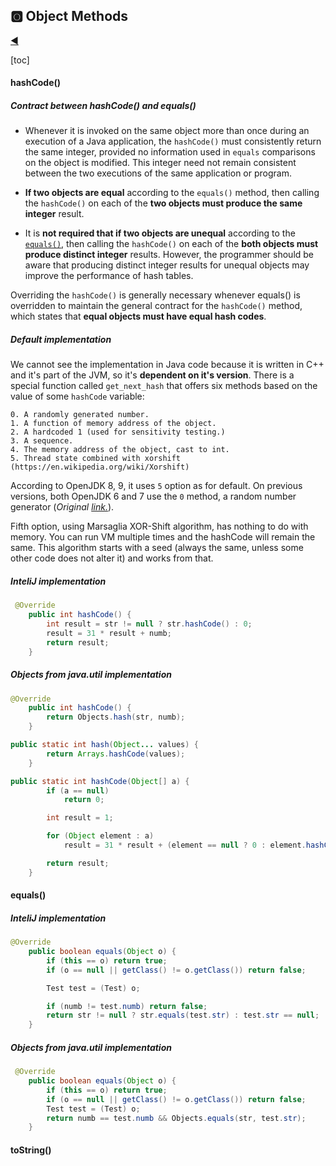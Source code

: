 ## 🅾 Object Methods

[:arrow_backward:](../../backend_index)

[toc]

#### hashCode()

##### Contract between hashCode() and equals()

- Whenever it is invoked on the same object more than once during an execution of a Java application, the `hashCode()` must consistently return the same integer, provided no information used in `equals` comparisons on the object is modified.
  This integer need not remain consistent between the two executions of the same application or program.

- **If two objects are equal** according to the `equals()` method, then calling the `hashCode()` on each of the **two objects must produce the same integer** result.

- It is **not required that if two objects are unequal** according to the [`equals()`](https://docs.oracle.com/javase/8/docs/api/java/lang/Object.html#equals-java.lang.Object-), then calling the `hashCode()` on each of the **both objects must produce distinct integer** results.
  However, the programmer should be aware that producing distinct integer results for unequal objects may improve the performance of hash tables.

Overriding the `hashCode()` is generally necessary whenever equals() is overridden to maintain the general contract for the `hashCode()` method, which states that **equal objects must have equal hash codes**.

##### Default implementation

We cannot see the implementation in Java code because it is written in C++ and it's part of the JVM, so it's **dependent on it's version**. There is a special function called `get_next_hash` that offers six methods based on the value of some `hashCode` variable:

```
0. A randomly generated number.
1. A function of memory address of the object.
2. A hardcoded 1 (used for sensitivity testing.)
3. A sequence.
4. The memory address of the object, cast to int.
5. Thread state combined with xorshift (https://en.wikipedia.org/wiki/Xorshift)
```

According to OpenJDK 8, 9, it uses `5` option as for default. On previous versions, both OpenJDK 6 and 7 use the `0` method, a random number generator (*Original [link.](https://srvaroa.github.io/jvm/java/openjdk/biased-locking/2017/01/30/hashCode.html)*).

Fifth option, using Marsaglia XOR-Shift algorithm, has nothing to do with memory. You can run VM multiple times and the hashCode will remain the same. This algorithm starts with a seed (always the same, unless some other code does not alter it) and works from that.

##### InteliJ implementation

```java
 @Override
    public int hashCode() {
        int result = str != null ? str.hashCode() : 0;
        result = 31 * result + numb;
        return result;
    }
```

##### Objects from java.util implementation

```java
@Override
    public int hashCode() {
        return Objects.hash(str, numb);
    }
```

```java
public static int hash(Object... values) {
        return Arrays.hashCode(values);
    }
```

```java
public static int hashCode(Object[] a) {
        if (a == null)
            return 0;

        int result = 1;

        for (Object element : a)
            result = 31 * result + (element == null ? 0 : element.hashCode());

        return result;
    }
```



#### equals()

##### InteliJ implementation

```java
@Override
    public boolean equals(Object o) {
        if (this == o) return true;
        if (o == null || getClass() != o.getClass()) return false;

        Test test = (Test) o;

        if (numb != test.numb) return false;
        return str != null ? str.equals(test.str) : test.str == null;
    }
```

##### Objects from java.util implementation

```java
 @Override
    public boolean equals(Object o) {
        if (this == o) return true;
        if (o == null || getClass() != o.getClass()) return false;
        Test test = (Test) o;
        return numb == test.numb && Objects.equals(str, test.str);
    }
```



#### toString()

